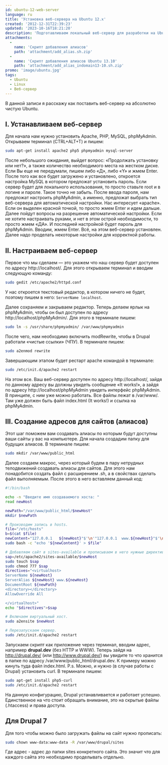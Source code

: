 ```yaml
---
id: ubuntu-12-web-server
language: ru
title: 'Установка веб-сервера на Ubuntu 12.x'
created: '2012-12-31T22:39:23'
updated: '2023-10-16T18:21:20'
description: 'Подготавливаем локальный веб-сервер для разработки на Ubuntu.'
attachments:
  -
    name: 'Скрипт добавления алиасов'
    path: 'attachment/add_alias.sh.zip'
  -
    name: 'Скрипт добавления алиасов Ubuntu 13.10'
    path: 'attachment/add_alias_indomain13-10.sh.zip'
promo: 'image/ubuntu.jpg'
tags:
  - Ubuntu
  - Linux
  - Веб-сервер
---
```


В данной записи я расскажу как поставить веб-сервер на абсолютно чистую Ubuntu.

## I. Устанавливаем веб-сервер

Для начала нам нужно установить Apache, PHP, MySQL, phpMyAdmin. Открываем 
терминал (CTRL+ALT+T) и пишем:

```bash
sudo apt-get install apache2 php5 phpmyadmin mysql-server
```

После небольшого ожидания, выйдет вопрос: «Продолжать установку или нет?», а 
также количество необходимого места на жестком диске. Если Вы еще не передумали,
пишем либо «Д», либо «Y» и жмем Enter. После того как все будет загружено и 
установлено, откроется настройка MySQL в котором предложат установить пароль. 
Если сервер будет для локального использования, то просто ставьте root и в 
логине и пароле. Такое точно не забыть. После ввода пароля, нам предложат 
настроить phpMyAdmin, а именно, предложат выбрать тип веб-сервера для 
автоматической настройки. Нас интересует «apache». Если он выделен красной 
точкой, то просто жмем Enter и идем дальше. Далее пойдут вопросы на разрешение 
автоматической настройки. Если не хотите настраивать руками, и нет в этом острой
необходимости, то просто жмем «ДА». И последней настройкой будет пароль для 
phpMyAdmin. Вводим, жмем Enter. Всё, на этом веб-сервер установлен. Далее надо 
проделать некоторые настройки для корректной работы.

## II. Настраиваем веб-сервер

Первое что мы сделаем — это укажем что наш сервер будет доступен по адресу 
http://localhost/. Для этого открываем терминал и вводим следующую команду:

```bash
sudo gedit /etc/apache2/httpd.conf
```

У нас откроется текстовый редактор, в котором ничего не будет, поэтому пишем в 
него: `ServerName localhost`.

Далее сохраняем и закрываем редактор. Теперь делаем ярлык на phpMyAdmin, чтобы 
он был доступен по адресу http://localhost/phpMyAdmin/. Для этого в терминале 
пишем:

```bash
sudo ln -s /usr/share/phpmyadmin/ /var/www/phpmyadmin
```

После чего, нам необходимо включить modRewrite, чтобы в Drupal работали «чистые 
ссылки» (ЧПУ). В терминале пишем:

```bash
sudo a2enmod rewrite
```

Завершающим этапом будет рестарт apache командой в терминале:

```bash
sudo /etc/init.d/apache2 restart
```

На этом все. Ваш веб-сервер доступен по адресу http://localhost/, зайдя по 
данному адресу вы должны увидеть сообщение «It works!», а зайдя по адресу 
http://localhost/phpMyAdmin увидеть интерфейс phpMyAdmin. В принципе, с ним уже 
можно работать. Все файлы лежат в /var/www/. Там уже должен быть файл index.html
(It works!) и ссылка на phpMyAdmin.

## III. Создание адресов для сайтов (алиасов)

Этот шаг поможем вам создавать алиасы по которым будут доступны ваши сайты у вас
на компьютере. Для начала создадим папку для будущих алиасов. В терминале пишем:

```bash
sudo mkdir /var/www/public_html
```

Далее создаем макрос, через который будем в пару нетрудных телодвижений 
создавать алиасы для сайтов. Для этого нам понадобится создать файл с 
расширением .sh, а в свойствах сделать файл выполняемым. После этого в него 
вставляем данный код:

```bash
#!/bin/bash

echo -n "Введите имя создаваемого хоста: " 
read newHost 

newPath="/var/www/public_html/$newHost" 
mkdir $newPath 

# Производим запись в hosts.
file="/etc/hosts" 
b=$(cat $file) 
newContent="127.0.0.1   ${newHost}"$'\n'"127.0.0.1  www.${newHost}"$'\n'$b 
sudo bash -c "echo '${newContent}' > $file" 

# Добавляем сайт в sites-available и прописываем в него нужные директивы.
sap=/etc/apache2/sites-available/$newHost 
sudo touch $sap 
sudo chmod 777 $sap 
directives="<virtualhost> 
ServerName ${newHost} 
ServerAlias ${newHost} www.${newHost} 
DocumentRoot ${newPath} 
<directory></directory> 
AllowOverride All 

</virtualhost>" 
echo "$directives">$sap 

# Включаем виртуальный хост.
sudo a2ensite $newHost 

# Перезапускаем сервер. 
sudo /etc/init.d/apache2 restart
```

Запускаем скрипт как приложение через терминал, вводим адрес, например 
**drupal.dev** (без HTTP и WWW). Теперь зайдя на http://drupal.dev/ (или 
http://www.drupal.dev/) вы увидите то что хранится в папке по адресу 
/var/www/public_html/drupal.dev. К примеру можно кинуть туда файл index.html.
P.s. Можно, и нужно (в случае работы с Drupal) установить curl. В терминале 
пишем:

```bash
sudo apt-get install php5-curl
sudo /etc/init.d/apache2 restart
```

На данную конфигурацию, Drupal устанавливается и работает успешно. Единственное
на что стоит обращать внимание, это на скрытые файлы (.htaccess) и права 
доступа.

## Для Drupal 7

Для того чтобы можно было загружать файлы на сайт нужно прописать:

```bash
sudo chown www-data:www-data -R /var/www/drupal/sites
```

Где адрес - адрес до папки sites конкретного сайта. Это значит что для каждого 
сайта это необходимо проделывать отдельно.
